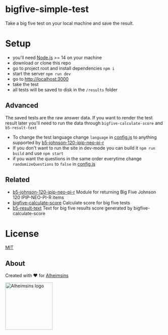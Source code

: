 # bigfive-simple-test

Take a big five test on your local machine and save the result.

# Setup

- you'll need [Node.js](https://nodejs.org/en/) >= 14 on your machine
- download or clone this repo
- go to project root and install dependencies `npm i`
- start the server `npm run dev`
- go to [http://localhost:3000](http://localhost:3000)
- take the test
- all tests will be saved to disk in the `/results` folder

## Advanced

The saved tests are the raw answer data.
If you want to render the test result later you'll need to run the data through `bigfive-calculate-score` and `b5-result-text`

- To change the test language change `language` in [config.js](config.js) to anything supported by [b5-johnson-120-ipip-neo-pi-r](https://github.com/Alheimsins/b5-johnson-120-ipip-neo-pi-r#supported-languages)
- If you don't want to run the site in dev-mode you can build it `npm run build` and use `npm start`
- if you want the questions in the same order everytime change `randomizeQuestions` to `false` in [config.js](config.js)

## Related

- [b5-johnson-120-ipip-neo-pi-r](https://github.com/Alheimsins/b5-johnson-120-ipip-neo-pi-r) Module for returning Big Five Johnson 120 IPIP-NEO-PI-R items
- [bigfive-calculate-score](https://github.com/Alheimsins/bigfive-calculate-score) Calculate score for big five tests
- [b5-result-text](https://github.com/Alheimsins/b5-result-text) Text for big five results score generated by bigfive-calculate-score

# License

[MIT](LICENSE)

## About

Created with ❤ for [Alheimsins](https://alheimsins.net)

<img src="https://image.ibb.co/dPH08G/logo_black.png" alt="Alheimsins logo" height="150px" width="150px" />